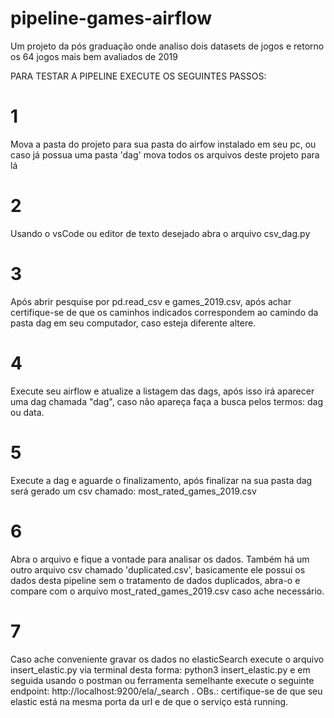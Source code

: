 # pipeline-games-airflow
Um projeto da pós graduação onde analiso dois datasets de jogos e retorno os 64 jogos mais bem avaliados de 2019

PARA TESTAR A PIPELINE EXECUTE OS SEGUINTES PASSOS:

# 1
Mova a pasta do projeto para sua pasta do airfow instalado em seu pc, ou caso já possua uma pasta 'dag' mova 
todos os arquivos deste projeto para lá

# 2
Usando o vsCode ou editor de texto desejado abra o arquivo csv_dag.py

# 3
Após abrir pesquise por pd.read_csv e games_2019.csv, após achar certifique-se de que os caminhos indicados correspondem ao camindo 
da pasta dag em seu computador, caso esteja diferente altere.

# 4
Execute seu airflow e atualize a listagem das dags, após isso irá aparecer uma dag chamada "dag", caso não apareça 
faça a busca pelos termos: dag ou data.

# 5 
Execute a dag e aguarde o finalizamento, após finalizar na sua pasta dag será gerado um csv chamado: most_rated_games_2019.csv

# 6
Abra o arquivo e fique a vontade para analisar os dados. Também há um outro arquivo csv chamado 'duplicated.csv', 
basicamente ele possui os dados desta pipeline sem o tratamento de dados duplicados, abra-o e compare com o arquivo 
most_rated_games_2019.csv caso ache necessário.

# 7 
Caso ache conveniente gravar os dados no elasticSearch execute o arquivo insert_elastic.py via terminal desta forma:
python3 insert_elastic.py e em seguida usando o postman ou ferramenta semelhante execute o seguinte endpoint: 
http://localhost:9200/ela/_search . OBs.: certifique-se de que seu elastic está na mesma porta da url e de que o serviço 
está running.
